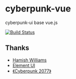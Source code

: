 # cyberpunk-vue
cyberpunk-ui base vue.js

[![Build Status](https://travis-ci.org/cyberpunk-ui/cyberpunk-vue.svg?branch=master)](https://travis-ci.org/cyberpunk-ui/cyberpunk-vue)

## Thanks
* [Hamish Williams](https://codepen.io/HamishMW)
* [Element UI](https://github.com/ElemeFE/element)
* [《Cyberpunk 2077》](https://www.cyberpunk.net/us/zh-cn/pre-order)
